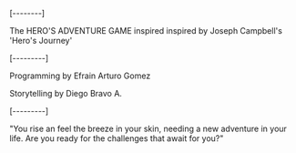 [--------]

The HERO'S ADVENTURE GAME inspired inspired by Joseph Campbell's 'Hero's Journey'

[---------]

Programming by Efrain Arturo Gomez

Storytelling by Diego Bravo A.

[---------]


"You rise an feel the breeze in your skin, needing a new adventure in your life. Are you ready for the challenges that await for you?"
